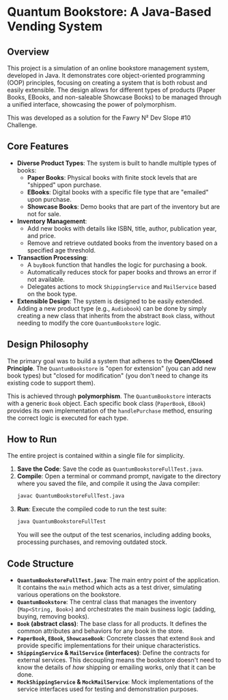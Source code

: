 # Quantum Bookstore: A Java-Based Vending System

## Overview

This project is a simulation of an online bookstore management system, developed in Java. It demonstrates core object-oriented programming (OOP) principles, focusing on creating a system that is both robust and easily extensible. The design allows for different types of products (Paper Books, EBooks, and non-saleable Showcase Books) to be managed through a unified interface, showcasing the power of polymorphism.

This was developed as a solution for the Fawry N² Dev Slope \#10 Challenge.

## Core Features

  * **Diverse Product Types**: The system is built to handle multiple types of books:
      * **Paper Books**: Physical books with finite stock levels that are "shipped" upon purchase.
      * **EBooks**: Digital books with a specific file type that are "emailed" upon purchase.
      * **Showcase Books**: Demo books that are part of the inventory but are not for sale.
  * **Inventory Management**:
      * Add new books with details like ISBN, title, author, publication year, and price.
      * Remove and retrieve outdated books from the inventory based on a specified age threshold.
  * **Transaction Processing**:
      * A `buyBook` function that handles the logic for purchasing a book.
      * Automatically reduces stock for paper books and throws an error if not available.
      * Delegates actions to mock `ShippingService` and `MailService` based on the book type.
  * **Extensible Design**: The system is designed to be easily extended. Adding a new product type (e.g., `Audiobook`) can be done by simply creating a new class that inherits from the abstract `Book` class, without needing to modify the core `QuantumBookstore` logic.

## Design Philosophy

The primary goal was to build a system that adheres to the **Open/Closed Principle**. The `QuantumBookstore` is "open for extension" (you can add new book types) but "closed for modification" (you don't need to change its existing code to support them).

This is achieved through **polymorphism**. The `QuantumBookstore` interacts with a generic `Book` object. Each specific book class (`PaperBook`, `EBook`) provides its own implementation of the `handlePurchase` method, ensuring the correct logic is executed for each type.

## How to Run

The entire project is contained within a single file for simplicity.

1.  **Save the Code**: Save the code as `QuantumBookstoreFullTest.java`.
2.  **Compile**: Open a terminal or command prompt, navigate to the directory where you saved the file, and compile it using the Java compiler:
    ```bash
    javac QuantumBookstoreFullTest.java
    ```
3.  **Run**: Execute the compiled code to run the test suite:
    ```bash
    java QuantumBookstoreFullTest
    ```
    You will see the output of the test scenarios, including adding books, processing purchases, and removing outdated stock.

## Code Structure

  * **`QuantumBookstoreFullTest.java`**: The main entry point of the application. It contains the `main` method which acts as a test driver, simulating various operations on the bookstore.
  * **`QuantumBookstore`**: The central class that manages the inventory (`Map<String, Book>`) and orchestrates the main business logic (adding, buying, removing books).
  * **`Book` (abstract class)**: The base class for all products. It defines the common attributes and behaviors for any book in the store.
  * **`PaperBook`, `EBook`, `ShowcaseBook`**: Concrete classes that extend `Book` and provide specific implementations for their unique characteristics.
  * **`ShippingService` & `MailService` (interfaces)**: Define the contracts for external services. This decoupling means the bookstore doesn't need to know the details of *how* shipping or emailing works, only that it can be done.
  * **`MockShippingService` & `MockMailService`**: Mock implementations of the service interfaces used for testing and demonstration purposes.
